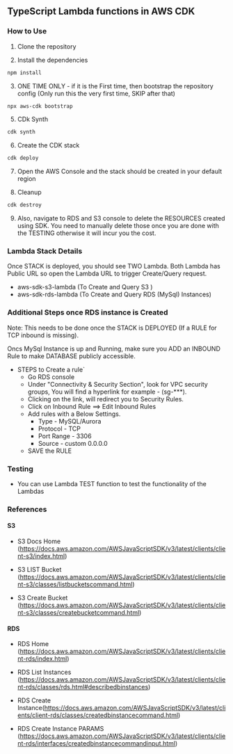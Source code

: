 ## TypeScript Lambda functions in AWS CDK

### How to Use

1. Clone the repository

2. Install the dependencies

```bash
npm install
```

3. ONE TIME ONLY - if it is the First time, then bootstrap the repository config (Only run this the very first time, SKIP after that)

```bash
npx aws-cdk bootstrap
```

5. CDk Synth

```bash
cdk synth
```

6. Create the CDK stack

```bash
cdk deploy
```

7. Open the AWS Console and the stack should be created in your default region

8. Cleanup

```bash
cdk destroy
```

9. Also, navigate to RDS and S3 console to delete the RESOURCES created using SDK. You
   need to manually delete those once you are done with the TESTING otherwise it will incur you the cost.

### Lambda Stack Details

Once STACK is deployed, you should see TWO Lambda. Both Lambda has Public URL so
open the Lambda URL to trigger Create/Query request.

- aws-sdk-s3-lambda (To Create and Query S3 )
- aws-sdk-rds-lambda (To Create and Query RDS (MySql) Instances)

### Additional Steps once RDS instance is Created

Note: This needs to be done once the STACK is DEPLOYED (If a RULE for TCP inbound is missing).

Oncs MySql Instance is up and Running, make sure you ADD an INBOUND Rule to make DATABASE
publicly accessible.

- STEPS to Create a rule`
  - Go RDS console
  - Under "Connectivity & Security Section", look for VPC security groups, You will find a hyperlink
    for example - (sg-\*\*\*).
  - Clicking on the link, will redirect you to Security Rules.
  - Click on Inbound Rule ==> Edit Inbound Rules
  - Add rules with a Below Settings.
    - Type - MySQL/Aurora
    - Protocol - TCP
    - Port Range - 3306
    - Source - custom
      0.0.0.0
  - SAVE the RULE

### Testing

- You can use Lambda TEST function to test the functionality of the Lambdas

### References

#### S3

- S3 Docs Home (https://docs.aws.amazon.com/AWSJavaScriptSDK/v3/latest/clients/client-s3/index.html)

- S3 LIST Bucket (https://docs.aws.amazon.com/AWSJavaScriptSDK/v3/latest/clients/client-s3/classes/listbucketscommand.html)

- S3 Create Bucket (https://docs.aws.amazon.com/AWSJavaScriptSDK/v3/latest/clients/client-s3/classes/createbucketcommand.html)

#### RDS

- RDS Home (https://docs.aws.amazon.com/AWSJavaScriptSDK/v3/latest/clients/client-rds/index.html)

- RDS List Instances (https://docs.aws.amazon.com/AWSJavaScriptSDK/v3/latest/clients/client-rds/classes/rds.html#describedbinstances)

- RDS Create Instance(https://docs.aws.amazon.com/AWSJavaScriptSDK/v3/latest/clients/client-rds/classes/createdbinstancecommand.html)

- RDS Create Instance PARAMS (https://docs.aws.amazon.com/AWSJavaScriptSDK/v3/latest/clients/client-rds/interfaces/createdbinstancecommandinput.html)
